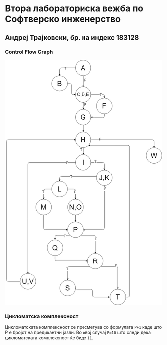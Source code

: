 # Втора лабораториска вежба по Софтверско инженерство

## Андреј Трајковски, бр. на индекс 183128

### Control Flow Graph
![CFG Image](/CFG.png)
### Цикломатска комплексност
Цикломатската комплексност се пресметува со формулата
``
P+1
``
каде што P е бројот на предикантни јазли. Во овој случај ``P=10`` што следи дека цикломатската комплексност ќе биде ``11``.
